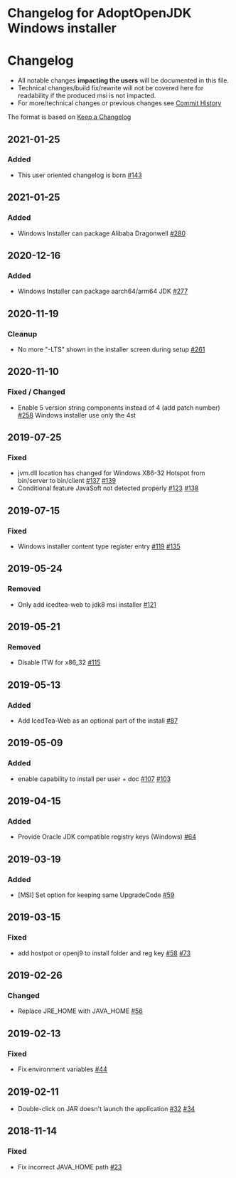 # Changelog for AdoptOpenJDK Windows installer

# Changelog
* All notable changes **impacting the users** will be documented in this file.
* Technical changes/build fix/rewrite will not be covered here for readability if the produced msi is not impacted.
* For more/technical changes or previous changes see [Commit History](https://github.com/AdoptOpenJDK/openjdk-installer/commits/master) 


The format is based on [Keep a Changelog](https://keepachangelog.com/en/1.0.0/)

## 2021-01-25
### Added
- This user oriented changelog is born [#143](https://github.com/AdoptOpenJDK/openjdk-installer/issues/143)

## 2021-01-25
### Added
- Windows Installer can package Alibaba Dragonwell [#280](https://github.com/AdoptOpenJDK/openjdk-installer/issues/280)

## 2020-12-16
### Added
- Windows Installer can package aarch64/arm64 JDK [#277](https://github.com/AdoptOpenJDK/openjdk-installer/issues/277)

## 2020-11-19
### Cleanup
- No more "-LTS" shown in the installer screen during setup [#261](https://github.com/AdoptOpenJDK/openjdk-installer/issues/261)

## 2020-11-10
### Fixed / Changed
- Enable 5 version string components instead of 4 (add patch number) [#258](https://github.com/AdoptOpenJDK/openjdk-installer/issues/258)
  Windows installer use only the 4st

## 2019-07-25
### Fixed
- jvm.dll location has changed for Windows X86-32 Hotspot from bin/server to bin/client [#137](https://github.com/AdoptOpenJDK/openjdk-installer/issues/137) [#139](https://github.com/AdoptOpenJDK/openjdk-installer/issues/139)
- Conditional feature JavaSoft not detected properly [#123](https://github.com/AdoptOpenJDK/openjdk-installer/issues/123) [#138](https://github.com/AdoptOpenJDK/openjdk-installer/issues/138) 

## 2019-07-15
### Fixed
- Windows installer content type register entry [#119](https://github.com/AdoptOpenJDK/openjdk-installer/issues/119) [#135](https://github.com/AdoptOpenJDK/openjdk-installer/issues/135)

## 2019-05-24
### Removed
- Only add icedtea-web to jdk8 msi installer [#121](https://github.com/AdoptOpenJDK/openjdk-installer/issues/121)

## 2019-05-21
### Removed
- Disable ITW for x86_32 [#115](https://github.com/AdoptOpenJDK/openjdk-installer/issues/115)

## 2019-05-13
### Added
- Add IcedTea-Web as an optional part of the install [#87](https://github.com/AdoptOpenJDK/openjdk-installer/issues/87)

## 2019-05-09
### Added
- enable capability to install per user + doc [#107](https://github.com/AdoptOpenJDK/openjdk-installer/issues/107) [#103](https://github.com/AdoptOpenJDK/openjdk-installer/issues/103)

## 2019-04-15
### Added
- Provide Oracle JDK compatible registry keys (Windows) [#64](https://github.com/AdoptOpenJDK/openjdk-installer/issues/64)

## 2019-03-19
### Added
- [MSI] Set option for keeping same UpgradeCode [#59](https://github.com/AdoptOpenJDK/openjdk-installer/issues/59)

## 2019-03-15
### Fixed
- add hostpot or openj9 to install folder and reg key [#58](https://github.com/AdoptOpenJDK/openjdk-installer/issues/58) [#73](https://github.com/AdoptOpenJDK/openjdk-installer/issues/73)

## 2019-02-26
### Changed
- Replace JRE_HOME with JAVA_HOME [#56](https://github.com/AdoptOpenJDK/openjdk-installer/issues/56)

## 2019-02-13
### Fixed
- Fix environment variables [#44](https://github.com/AdoptOpenJDK/openjdk-installer/issues/44)

## 2019-02-11
- Double-click on JAR doesn't launch the application [#32](https://github.com/AdoptOpenJDK/openjdk-installer/issues/32) [#34](https://github.com/AdoptOpenJDK/openjdk-installer/issues/34)

## 2018-11-14
### Fixed
- Fix incorrect JAVA_HOME path [#23](https://github.com/AdoptOpenJDK/openjdk-installer/issues/23)
